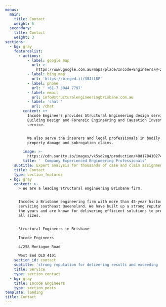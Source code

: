 ```yaml
---
menus:
  main:
    title: Contact
    weight: 5
  secondary:
    title: Contact
    weight: 3
sections:
  - bg: gray
    featureslist:
      - actions:
          - label: google map
            url: >-
              https://www.google.com.au/maps/place/Incode+Engineers/@-27.4782808,153.0096779,16.07z/data=!4m5!3m4!1s0x6b915b16769137bf:0x15d8fd5e284a535b!8m2!3d-27.4782623!4d153.0068207?hl=en
          - label: bing map
            url: 'https://binged.it/38Jll8F'
          - label: phone
            url: ' +61-7 3844 7797'
          - label: email
            url: info@structuralengineeringbrisbane.com.au
          - label: 'chat '
            url: /chat
        content: >+
          Incode Engineers provides Structural Engineering design services,
          Building Design and Forensic Engineering and Causation Investigation
          service.


          We also serve the insurers and legal professionals in bodily injury,
          property damage and subrogation claims.

        image: >-
          https://cdn.sanity.io/images/vk5sd2eg/production/48d1784102746b734f7b82152fd29285047ec504-800x600.gif
        title: '  Company Experienced Engineering Professionals'
    subtitle: Expert analysis for thousands of case and claim assignments.
    title: Contact
    type: section_features
  - bg: gray
    content: >-
      > We are a leading structural engineering Brisbane firm.


      Incodes a Brisbane engineering firm with more than 45-year history
      servicing southeast Queensland. We have built up a strong reputation over
      the years and are known for delivering efficient solutions to projects of
      all sizes.


      Structural Engineers in Brisbane

      Incode Engineers

      4/258 Montague Road

      West End QLD 4101
    section_id: contact
    subtitle: 'strong reputation for delivering results and exceeding '
    title: Service
    type: section_contact
  - bg: gray
    title: Incode Engineers
    type: section_posts
template: landing
title: Contact
---
```

